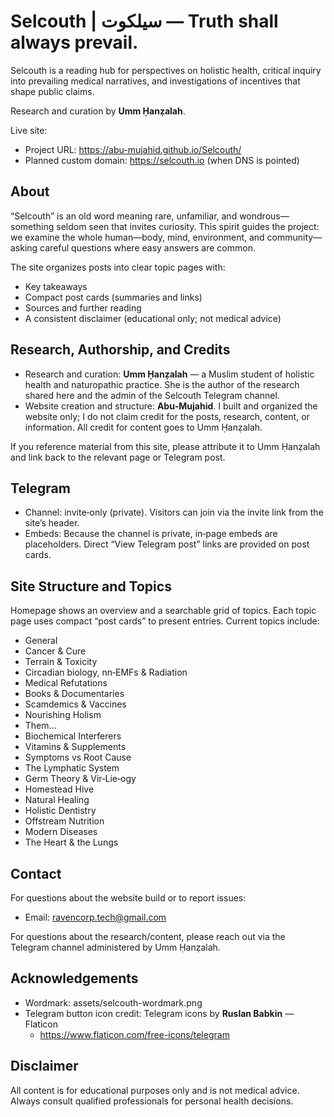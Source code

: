 # Selcouth | سيلكوت — Truth shall always prevail.

Selcouth is a reading hub for perspectives on holistic health, critical inquiry into prevailing medical narratives, and investigations of incentives that shape public claims.

Research and curation by **Umm Ḥanẓalah**.

Live site:
- Project URL: https://abu-mujahid.github.io/Selcouth/
- Planned custom domain: https://selcouth.io (when DNS is pointed)

## About

“Selcouth” is an old word meaning rare, unfamiliar, and wondrous—something seldom seen that invites curiosity. This spirit guides the project: we examine the whole human—body, mind, environment, and community—asking careful questions where easy answers are common.

The site organizes posts into clear topic pages with:
- Key takeaways
- Compact post cards (summaries and links)
- Sources and further reading
- A consistent disclaimer (educational only; not medical advice)

## Research, Authorship, and Credits

- Research and curation: **Umm Ḥanẓalah** — a Muslim student of holistic health and naturopathic practice. She is the author of the research shared here and the admin of the Selcouth Telegram channel.
- Website creation and structure: **Abu‑Mujahid**. I built and organized the website only; I do not claim credit for the posts, research, content, or information. All credit for content goes to Umm Ḥanẓalah.

If you reference material from this site, please attribute it to Umm Ḥanẓalah and link back to the relevant page or Telegram post.

## Telegram

- Channel: invite‑only (private). Visitors can join via the invite link from the site’s header.
- Embeds: Because the channel is private, in‑page embeds are placeholders. Direct “View Telegram post” links are provided on post cards.

## Site Structure and Topics

Homepage shows an overview and a searchable grid of topics. Each topic page uses compact “post cards” to present entries. Current topics include:

- General
- Cancer & Cure
- Terrain & Toxicity
- Circadian biology, nn‑EMFs & Radiation
- Medical Refutations
- Books & Documentaries
- Scamdemics & Vaccines
- Nourishing Holism
- Them…
- Biochemical Interferers
- Vitamins & Supplements
- Symptoms vs Root Cause
- The Lymphatic System
- Germ Theory & Vir‑Lie‑ogy
- Homestead Hive
- Natural Healing
- Holistic Dentistry
- Offstream Nutrition
- Modern Diseases
- The Heart & the Lungs

## Contact

For questions about the website build or to report issues:
- Email: ravencorp.tech@gmail.com

For questions about the research/content, please reach out via the Telegram channel administered by Umm Ḥanẓalah.

## Acknowledgements

- Wordmark: assets/selcouth-wordmark.png
- Telegram button icon credit: Telegram icons by **Ruslan Babkin** — Flaticon
  - https://www.flaticon.com/free-icons/telegram

## Disclaimer

All content is for educational purposes only and is not medical advice. Always consult qualified professionals for personal health decisions.
